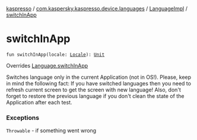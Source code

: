 [kaspresso](../../index.md) / [com.kaspersky.kaspresso.device.languages](../index.md) / [LanguageImpl](index.md) / [switchInApp](./switch-in-app.md)

# switchInApp

`fun switchInApp(locale: `[`Locale`](https://developer.android.com/reference/java/util/Locale.html)`): `[`Unit`](https://kotlinlang.org/api/latest/jvm/stdlib/kotlin/-unit/index.html)

Overrides [Language.switchInApp](../-language/switch-in-app.md)

Switches language only in the current Application (not in OS!).
Please, keep in mind the following fact:
If you have switched languages then you need to refresh current screen to get the screen with new language!
Also, don't forget to restore the previous language if you don't clean the state of the Application after each test.

### Exceptions

`Throwable` - if something went wrong